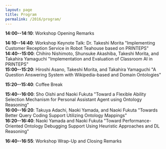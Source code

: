 ```yaml
---
layout: page
title: Program
permalink: /2016/program/
---
```


**14:00--14:10**: Workshop Opening Remarks

**14:10--14:40**: Workshop Keynote Talk: Dr. Takeshi Morita "Implementing Customer Reception Service in Robot Teahouse based on PRINTEPS"  
**14:40--15:00**: Chihiro Nishimoto, Shunsuke Akashiba, Takeshi Morita, and Takahira Yamaguchi "Implementation and Evaluation of Classroom AI in PRINTEPS"  
**15:00--15:20**: Hiroshi Asano, Takeshi Morita, and Takahira Yamaguchi "A Question Answering System with Wikipedia-based and Domain Ontologies"  

**15:20--15:40**: Coffee Break  

**15:40--16:00**: Sho Oishi and Naoki Fukuta "Toward a Flexible Ability Selection Mechanism for Personal Assistant Agent using Ontology Reasoning"   
**16:00--16:20**: Takuya Adachi, Naoki Yamada, and Naoki Fukuta "Towards Better Query Coding Support Utilizing Ontology Mappings"   
**16:20--16:40**: Naoki Yamada and Naoki Fukuta "Toward Performance-Oriented Ontology Debugging Support Using Heuristic Approaches and DL Reasoning"  

**16:40--16:55**: Workshop Wrap-Up and Closing Remarks   

